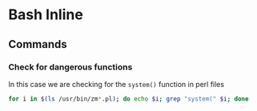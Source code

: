 # Bash Inline

## Commands

### Check for dangerous functions

In this case we are checking for the `system()` function in perl files

```bash
for i in $(ls /usr/bin/zm*.pl); do echo $i; grep "system(" $i; done
```

